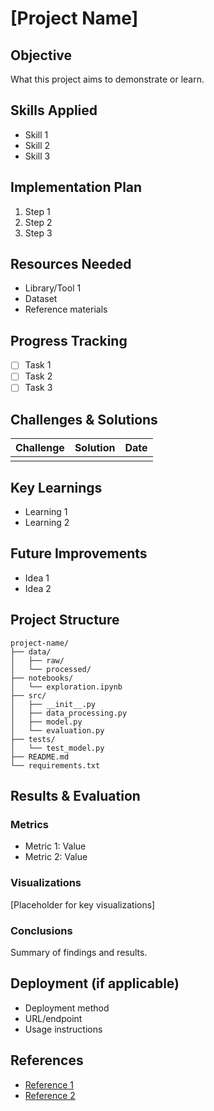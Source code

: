 # [Project Name]

## Objective
What this project aims to demonstrate or learn.

## Skills Applied
- Skill 1
- Skill 2
- Skill 3

## Implementation Plan
1. Step 1
2. Step 2
3. Step 3

## Resources Needed
- Library/Tool 1
- Dataset
- Reference materials

## Progress Tracking
- [ ] Task 1
- [ ] Task 2
- [ ] Task 3

## Challenges & Solutions
| Challenge | Solution | Date |
|-----------|----------|------|
|           |          |      |

## Key Learnings
- Learning 1
- Learning 2

## Future Improvements
- Idea 1
- Idea 2

## Project Structure
```
project-name/
├── data/
│   ├── raw/
│   └── processed/
├── notebooks/
│   └── exploration.ipynb
├── src/
│   ├── __init__.py
│   ├── data_processing.py
│   ├── model.py
│   └── evaluation.py
├── tests/
│   └── test_model.py
├── README.md
└── requirements.txt
```

## Results & Evaluation
### Metrics
- Metric 1: Value
- Metric 2: Value

### Visualizations
[Placeholder for key visualizations]

### Conclusions
Summary of findings and results.

## Deployment (if applicable)
- Deployment method
- URL/endpoint
- Usage instructions

## References
- [Reference 1](URL)
- [Reference 2](URL)